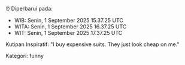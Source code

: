 ⏰ Diperbarui pada:
- WIB: Senin, 1 September 2025 15.37.25 UTC
- WITA: Senin, 1 September 2025 16.37.25 UTC
- WIT: Senin, 1 September 2025 17.37.25 UTC

Kutipan Inspiratif:
"I buy expensive suits. They just look cheap on me."


Kategori: funny

